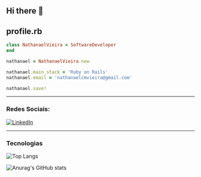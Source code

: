 ## Hi there 👋

## profile.rb

```ruby
class NathanaelVieira < SoftwareDeveloper
end

nathanael = NathanaelVieira.new

nathanael.main_stack = 'Ruby on Rails'
nathanael.email = 'nathanaelcmvieira@gmail.com'

nathanael.save!
```

---
### Redes Sociais:
[![LinkedIn](https://img.shields.io/badge/LinkedIn-0077B5?style=for-the-badge&logo=linkedin&logoColor=white)](https://www.linkedin.com/in/nathanael-c%C3%A2ndido-mattos-vieira-392108129/)

---

### Tecnologias 

![Top Langs](https://github-readme-stats.vercel.app/api/top-langs/?username=NathanaelV&theme=dark&layout=compact)

![Anurag's GitHub stats](https://github-readme-stats.vercel.app/api?username=NathanaelV&show_icons=true&theme=dark)


<!-- 
**NathanaelV/NathanaelV** is a ✨ _special_ ✨ repository because its `README.md` (this file) appears on your GitHub profile.

Here are some ideas to get you started:

- 🔭 I’m currently working on ...
- 🌱 I’m currently learning ...
- 👯 I’m looking to collaborate on ...
- 🤔 I’m looking for help with ...
- 💬 Ask me about ...
- 📫 How to reach me: ...
- 😄 Pronouns: ...
- ⚡ Fun fact: ...

# Emojin
https://emojipedia.org/

# Badges
https://dev.to/envoy_/150-badges-for-github-pnk

# Graficos
https://github.com/anuraghazra/github-readme-stats

# Theme
- dark
- tokyonight
- cobalt
- highcontrast

# Readme Helper 
https://readme.so/editor

-->
